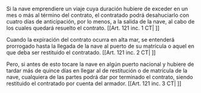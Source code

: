 Si la nave emprendiere un viaje cuya duración hubiere de exceder en un mes o más al término del contrato, el contratado podrá desahuciarlo con cuatro días de anticipación, por lo menos, a la salida de la nave, al cabo de los cuales quedará resuelto el contrato. [[Art. 121 inc. 1 CT| ]]

Cuando la expiración del contrato ocurra en alta mar, se entenderá prorrogado hasta la llegada de la nave al puerto de su matrícula o aquel en que deba ser restituido el contratado. [[Art. 121 inc. 2 CT| ]]

Pero, si antes de esto tocare la nave en algún puerto nacional y hubiere de tardar más de quince días en llegar al de restitución o de matrícula de la nave, cualquiera de las partes podrá dar por terminado el contrato, siendo restituido el contratado por cuenta del armador. [[Art. 121 inc. 3 CT| ]]
